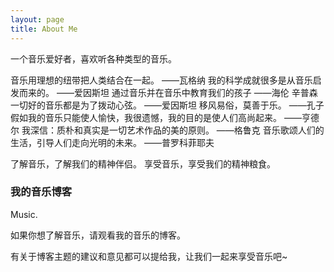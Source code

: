 ```yaml
---
layout: page
title: About Me 
---
```


一个音乐爱好者，喜欢听各种类型的音乐。
<p>
音乐用理想的纽带把人类结合在一起。 ——瓦格纳
我的科学成就很多是从音乐启发而来的。 ——爱因斯坦
通过音乐并在音乐中教育我们的孩子 ——海伦 辛普森
一切好的音乐都是为了拨动心弦。 ——爱因斯坦
移风易俗，莫善于乐。 ——孔子
假如我的音乐只能使人愉快，我很遗憾，我的目的是使人们高尚起来。 ——亨德尔
我深信：质朴和真实是一切艺术作品的美的原则。 ——格鲁克
音乐歌颂人们的生活，引导人们走向光明的未来。 ——普罗科菲耶夫
<p>
了解音乐，了解我们的精神伴侣。
享受音乐，享受我们的精神粮食。
<p>

<h3> 我的音乐博客 </h3>  

<p>

Music.

<p>

如果你想了解音乐，请观看我的音乐的博客。

<p>

有关于博客主题的建议和意见都可以提给我，让我们一起来享受音乐吧~ 

<p> 


